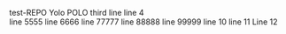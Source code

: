 test-REPO
Yolo POLO 
third line
line 4  
line 5555
line 6666
line 77777
line 88888
line 99999
line 10
line 11
Line 12 
